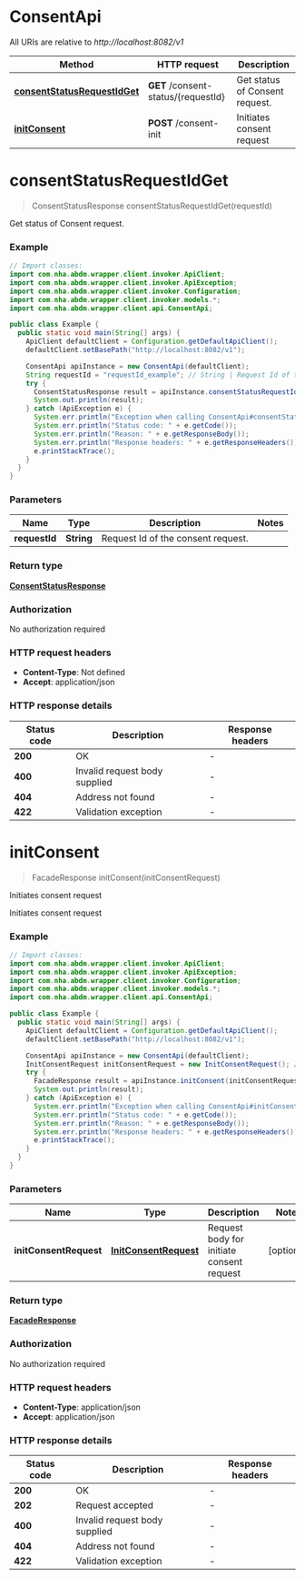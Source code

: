 # ConsentApi

All URIs are relative to *http://localhost:8082/v1*

| Method | HTTP request | Description |
|------------- | ------------- | -------------|
| [**consentStatusRequestIdGet**](ConsentApi.md#consentStatusRequestIdGet) | **GET** /consent-status/{requestId} | Get status of Consent request. |
| [**initConsent**](ConsentApi.md#initConsent) | **POST** /consent-init | Initiates consent request |


<a id="consentStatusRequestIdGet"></a>
# **consentStatusRequestIdGet**
> ConsentStatusResponse consentStatusRequestIdGet(requestId)

Get status of Consent request.

### Example
```java
// Import classes:
import com.nha.abdm.wrapper.client.invoker.ApiClient;
import com.nha.abdm.wrapper.client.invoker.ApiException;
import com.nha.abdm.wrapper.client.invoker.Configuration;
import com.nha.abdm.wrapper.client.invoker.models.*;
import com.nha.abdm.wrapper.client.api.ConsentApi;

public class Example {
  public static void main(String[] args) {
    ApiClient defaultClient = Configuration.getDefaultApiClient();
    defaultClient.setBasePath("http://localhost:8082/v1");

    ConsentApi apiInstance = new ConsentApi(defaultClient);
    String requestId = "requestId_example"; // String | Request Id of the consent request.
    try {
      ConsentStatusResponse result = apiInstance.consentStatusRequestIdGet(requestId);
      System.out.println(result);
    } catch (ApiException e) {
      System.err.println("Exception when calling ConsentApi#consentStatusRequestIdGet");
      System.err.println("Status code: " + e.getCode());
      System.err.println("Reason: " + e.getResponseBody());
      System.err.println("Response headers: " + e.getResponseHeaders());
      e.printStackTrace();
    }
  }
}
```

### Parameters

| Name | Type | Description  | Notes |
|------------- | ------------- | ------------- | -------------|
| **requestId** | **String**| Request Id of the consent request. | |

### Return type

[**ConsentStatusResponse**](ConsentStatusResponse.md)

### Authorization

No authorization required

### HTTP request headers

 - **Content-Type**: Not defined
 - **Accept**: application/json

### HTTP response details
| Status code | Description | Response headers |
|-------------|-------------|------------------|
| **200** | OK |  -  |
| **400** | Invalid request body supplied |  -  |
| **404** | Address not found |  -  |
| **422** | Validation exception |  -  |

<a id="initConsent"></a>
# **initConsent**
> FacadeResponse initConsent(initConsentRequest)

Initiates consent request

Initiates consent request

### Example
```java
// Import classes:
import com.nha.abdm.wrapper.client.invoker.ApiClient;
import com.nha.abdm.wrapper.client.invoker.ApiException;
import com.nha.abdm.wrapper.client.invoker.Configuration;
import com.nha.abdm.wrapper.client.invoker.models.*;
import com.nha.abdm.wrapper.client.api.ConsentApi;

public class Example {
  public static void main(String[] args) {
    ApiClient defaultClient = Configuration.getDefaultApiClient();
    defaultClient.setBasePath("http://localhost:8082/v1");

    ConsentApi apiInstance = new ConsentApi(defaultClient);
    InitConsentRequest initConsentRequest = new InitConsentRequest(); // InitConsentRequest | Request body for initiate consent request
    try {
      FacadeResponse result = apiInstance.initConsent(initConsentRequest);
      System.out.println(result);
    } catch (ApiException e) {
      System.err.println("Exception when calling ConsentApi#initConsent");
      System.err.println("Status code: " + e.getCode());
      System.err.println("Reason: " + e.getResponseBody());
      System.err.println("Response headers: " + e.getResponseHeaders());
      e.printStackTrace();
    }
  }
}
```

### Parameters

| Name | Type | Description  | Notes |
|------------- | ------------- | ------------- | -------------|
| **initConsentRequest** | [**InitConsentRequest**](InitConsentRequest.md)| Request body for initiate consent request | [optional] |

### Return type

[**FacadeResponse**](FacadeResponse.md)

### Authorization

No authorization required

### HTTP request headers

 - **Content-Type**: application/json
 - **Accept**: application/json

### HTTP response details
| Status code | Description | Response headers |
|-------------|-------------|------------------|
| **200** | OK |  -  |
| **202** | Request accepted |  -  |
| **400** | Invalid request body supplied |  -  |
| **404** | Address not found |  -  |
| **422** | Validation exception |  -  |

